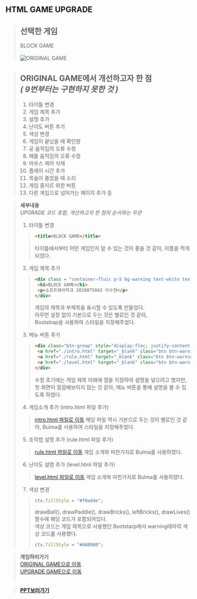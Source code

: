 ## HTML GAME UPGRADE

> **선택한 게임**
> -----------
> BLOCK GAME<br><br>
> ![ORIGINAL GAME](https://user-images.githubusercontent.com/101097019/202085982-7365a0c5-baf9-4e43-af81-bbe0ebf14b60.png)

> **ORIGINAL GAME에서 개선하고자 한 점**<br>
> *( 9번부터는 구현하지 못한 것 )*
> ------------
> 1. 타이틀 변경
> 2. 게임 제목 추가
> 3. 설명 추가
> 4. 난이도 버튼 추가
> 5. 색상 변경
> 6. 게임이 끝났을 때 확인창
> 7. 공 움직임의 오류 수정
> 8. 패들 움직임의 오류 수정
> 9. 마우스 제어 삭제
> 10. 플레이 시간 추가
> 11. 목숨이 줄었을 때 소리
> 12. 게임 중지르 위한 버튼
> 13. 다른 게임으로 넘어가는 페이지 추가
> 등


> **세부내용**<br>
> *UPGRADE 코드 포함, 개선하고자 한 점의 순서와는 무관*<br>
> 1. 타이틀 변경
>>```html
>><title>BLOCK GAME</title>
>>```
>> 타이틀에서부터 어떤 게임인지 알 수 있는 것이 좋을 것 같아, 이름을 적게 되었다.
> 2. 게임 제목 추가
>>```html
>><div class = "container-fluic p-5 bg-warning text-white text-center">
>>  <h1>BLOCK GAME</h1>
>>  <p>소프트웨어학과 2020875042 이수현</p>
>></div>
>>```
>> 게임의 제목과 부제목을 표시할 수 있도록 만들었다. <br>아무런 설정 없이 기본으로 두는 것은 별로인 것 같아, <br>Bootstrap을 사용하여 스타일을 지정해주었다.
> 3. 메뉴 버튼 추가
>> ```html
>> <div class="btn-group" style="display:flec; justify-content: center;" >
>>  <a href="./intro.html" target="_blank" class="btn btn-warning active" aria-current="page">게임 소개</a>
>>  <a href="./rule.html" target="_blank" class="btn btn-warning">조작법</a>
>>  <a href="./level.html" target="_blank" class="btn btn-warning">난이도</a>
>> </div>
>> ```
>> 수정 초기에는 게임 제목 아래에 열을 지정하여 설명을 넣으려고 했지만, <br>첫 화면이 깔끔해보이지 않는 것 같아, 메뉴 버튼을 통해 설명을 볼 수 있도록 하였다.
> 4. 게임소개 추가 (intro.html 파일 추가)
>> [intro.html 파일로 이동](https://github.com/hyeon317/GameProgramming/blob/main/1116%20html%20project/intro.html)
>> 해당 파일 역시 기본으로 두는 것이 별로인 것 같아, Bulma를 사용하여 스타일을 지정해주었다.
> 5. 조작법 설명 추가 (rule.html 파일 추가)
>> [rule.html 파일로 이동](https://github.com/hyeon317/GameProgramming/blob/main/1116%20html%20project/rule.html)
>> 게임 소개와 마찬가지로 Bulma를 사용하였다.
> 6. 난이도 설명 추가 (level.html 파일 추가)
>> [level.html 파일로 이동](https://github.com/hyeon317/GameProgramming/blob/main/1116%20html%20project/level.html)
>> 게임 소개와 마찬가지로 Bulma를 사용하였다.
> 7. 색상 변경
>> ```js
>> ctx.fillStyle = "#f0ad4e";
>> ```
>> drawBall(), drawPaddle(), drawBricks(), leftBricks(), drawLives() 함수에 해당 코드가 포함되어있다.<br>색상 코드는 게임 제목으로 사용했던 Bootstarp에서 warning테마의 색상 코드를 사용했다.
>> ```js
>> ctx.fillStyle = "#A6B9A0";
>> ```

> **게임하러가기**<br>
> [ORIGINAL GAME으로 이동](https://hyeon317.github.io/original_html.github.io/)<br>
> [UPGRADE GAME으로 이동](https://hyeon317.github.io/html_project.github.io/)<br><br>

> **[PPT보러가기](https://github.com/hyeon317/GameProgramming/blob/main/1116%20html%20project/%EA%B2%8C%EC%9E%84%ED%94%84%EB%A1%9C%EA%B7%B8%EB%9E%98%EB%B0%8D%20-%20HTML.pdf)**
